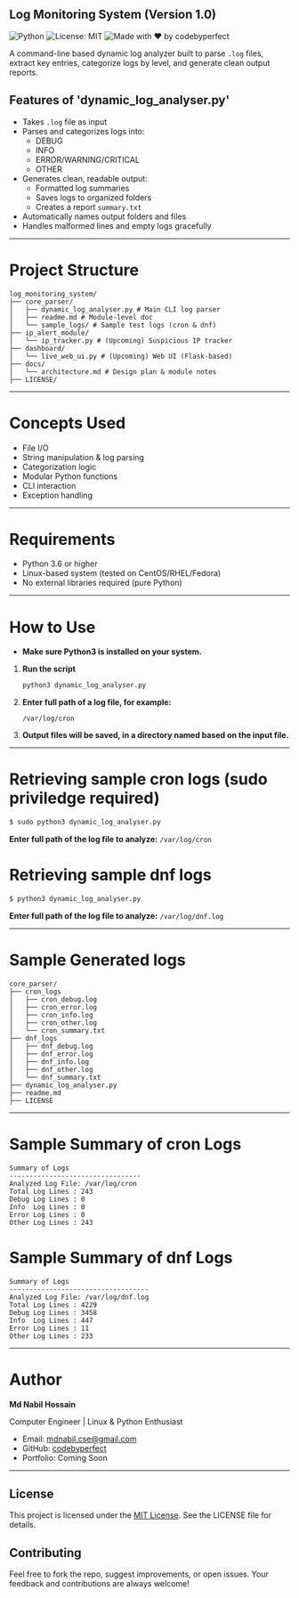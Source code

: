 ## Log Monitoring System (Version 1.0)
![Python](https://img.shields.io/badge/python-3.6%2B-blue)
![License: MIT](https://img.shields.io/badge/License-MIT-yellow.svg)
![Made with ❤️ by codebyperfect](https://img.shields.io/badge/Made%20with-%E2%9D%A4%EF%B8%8F%20by%20codebyperfect-001f3f)


A command-line based dynamic log analyzer built to parse `.log` files, extract key entries, categorize logs by level, and generate clean output reports.

## Features of 'dynamic_log_analyser.py'
- Takes `.log` file as input
- Parses and categorizes logs into:
  - DEBUG
  - INFO
  - ERROR/WARNING/CRITICAL
  - OTHER
- Generates clean, readable output:
  - Formatted log summaries
  - Saves logs to organized folders
  - Creates a report `summary.txt`
- Automatically names output folders and files
- Handles malformed lines and empty logs gracefully
---

# Project Structure
```
log_monitoring_system/
├── core_parser/
│   ├── dynamic_log_analyser.py # Main CLI log parser
│   ├── readme.md # Module-level doc
│   └── sample_logs/ # Sample test logs (cron & dnf)
├── ip_alert_module/
│   └── ip_tracker.py # (Upcoming) Suspicious IP tracker
├── dashboard/
│   └── live_web_ui.py # (Upcoming) Web UI (Flask-based)
├── docs/
│   └── architecture.md # Design plan & module notes
├── LICENSE/
```
---
# Concepts Used
- File I/O
- String manipulation & log parsing
- Categorization logic
- Modular Python functions
- CLI interaction
- Exception handling
---
# Requirements
- Python 3.6 or higher
- Linux-based system (tested on CentOS/RHEL/Fedora)
- No external libraries required (pure Python)
---
# How to Use
+ **Make sure Python3 is installed on your system.**

1. **Run the script**  
   ```bash
   python3 dynamic_log_analyser.py
   ```	
2. **Enter full path of a log file, for example:**
   ```
   /var/log/cron
   ```
4. **Output files will be saved, in a directory named based on the input file.**
---
# Retrieving sample cron logs (sudo priviledge required)
```bash
$ sudo python3 dynamic_log_analyser.py 
```
**Enter full path of the log file to analyze:** ```/var/log/cron```

# Retrieving sample dnf logs
```bash 
$ python3 dynamic_log_analyser.py 
```
**Enter full path of the log file to analyze:** ```/var/log/dnf.log```

---
# Sample Generated logs
```
core_parser/
├── cron_logs
│   ├── cron_debug.log
│   ├── cron_error.log
│   ├── cron_info.log
│   ├── cron_other.log
│   └── cron_summary.txt
├── dnf_logs
│   ├── dnf_debug.log
│   ├── dnf_error.log
│   ├── dnf_info.log
│   ├── dnf_other.log
│   └── dnf_summary.txt
├── dynamic_log_analyser.py
├── readme.md
├── LICENSE

```
---

# Sample Summary of cron Logs
```
Summary of Logs
---------------------------------
Analyzed Log File: /var/log/cron
Total Log Lines : 243
Debug Log Lines : 0
Info  Log Lines : 0
Error Log Lines : 0
Other Log Lines : 243
```
# Sample Summary of dnf Logs
```
Summary of Logs
-----------------------------------
Analyzed Log File: /var/log/dnf.log
Total Log Lines : 4229
Debug Log Lines : 3458
Info  Log Lines : 447
Error Log Lines : 11
Other Log Lines : 233
```
---
# Author
**Md Nabil Hossain**

Computer Engineer | Linux & Python Enthusiast
- Email: mdnabil.cse@gmail.com
- GitHub: [codebyperfect](https://github.com/codebyperfect)
- Portfolio: Coming Soon
---

## License
This project is licensed under the [MIT License](LICENSE). See the LICENSE file for details.

## Contributing
Feel free to fork the repo, suggest improvements, or open issues.
Your feedback and contributions are always welcome!
